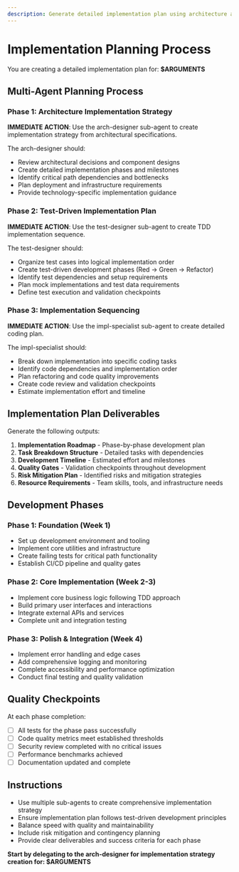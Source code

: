 ```yaml
---
description: Generate detailed implementation plan using architecture and test specifications - creates step-by-step development roadmap
---
```


# Implementation Planning Process

You are creating a detailed implementation plan for: **$ARGUMENTS**

## Multi-Agent Planning Process

### Phase 1: Architecture Implementation Strategy
**IMMEDIATE ACTION**: Use the arch-designer sub-agent to create implementation strategy from architectural specifications.

The arch-designer should:
- Review architectural decisions and component designs
- Create detailed implementation phases and milestones
- Identify critical path dependencies and bottlenecks
- Plan deployment and infrastructure requirements
- Provide technology-specific implementation guidance

### Phase 2: Test-Driven Implementation Plan
**IMMEDIATE ACTION**: Use the test-designer sub-agent to create TDD implementation sequence.

The test-designer should:
- Organize test cases into logical implementation order
- Create test-driven development phases (Red → Green → Refactor)
- Identify test dependencies and setup requirements
- Plan mock implementations and test data requirements
- Define test execution and validation checkpoints

### Phase 3: Implementation Sequencing
**IMMEDIATE ACTION**: Use the impl-specialist sub-agent to create detailed coding plan.

The impl-specialist should:
- Break down implementation into specific coding tasks
- Identify code dependencies and implementation order
- Plan refactoring and code quality improvements
- Create code review and validation checkpoints
- Estimate implementation effort and timeline

## Implementation Plan Deliverables

Generate the following outputs:
1. **Implementation Roadmap** - Phase-by-phase development plan
2. **Task Breakdown Structure** - Detailed tasks with dependencies
3. **Development Timeline** - Estimated effort and milestones
4. **Quality Gates** - Validation checkpoints throughout development
5. **Risk Mitigation Plan** - Identified risks and mitigation strategies
6. **Resource Requirements** - Team skills, tools, and infrastructure needs

## Development Phases

### Phase 1: Foundation (Week 1)
- Set up development environment and tooling
- Implement core utilities and infrastructure
- Create failing tests for critical path functionality
- Establish CI/CD pipeline and quality gates

### Phase 2: Core Implementation (Week 2-3)
- Implement core business logic following TDD approach
- Build primary user interfaces and interactions
- Integrate external APIs and services
- Complete unit and integration testing

### Phase 3: Polish & Integration (Week 4)
- Implement error handling and edge cases
- Add comprehensive logging and monitoring
- Complete accessibility and performance optimization
- Conduct final testing and quality validation

## Quality Checkpoints

At each phase completion:
- [ ] All tests for the phase pass successfully
- [ ] Code quality metrics meet established thresholds
- [ ] Security review completed with no critical issues
- [ ] Performance benchmarks achieved
- [ ] Documentation updated and complete

## Instructions
- Use multiple sub-agents to create comprehensive implementation strategy
- Ensure implementation plan follows test-driven development principles
- Balance speed with quality and maintainability
- Include risk mitigation and contingency planning
- Provide clear deliverables and success criteria for each phase

**Start by delegating to the arch-designer for implementation strategy creation for: $ARGUMENTS**